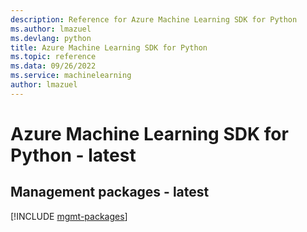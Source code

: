 ```yaml
---
description: Reference for Azure Machine Learning SDK for Python
ms.author: lmazuel
ms.devlang: python
title: Azure Machine Learning SDK for Python
ms.topic: reference
ms.data: 09/26/2022
ms.service: machinelearning
author: lmazuel
---
```

# Azure Machine Learning SDK for Python - latest

## Management packages - latest
[!INCLUDE [mgmt-packages](machine-learning-mgmt-index.md)]
